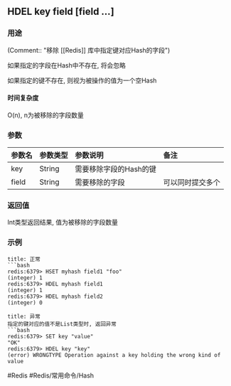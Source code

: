 ## HDEL key field \[field ...\]

### 用途
(Comment:: "移除 [[Redis]] 库中指定键对应Hash的字段")

如果指定的字段在Hash中不存在, 将会忽略

如果指定的键不存在, 则视为被操作的值为一个空Hash

#### 时间复杂度
O(n), n为被移除的字段数量

### 参数
|参数名|参数类型|参数说明|备注|
|:-|:-|:-|:-|
|key|String|需要移除字段的Hash的键||
|field|String|需要移除的字段|可以同时提交多个|

### 返回值
Int类型返回结果, 值为被移除的字段数量

### 示例
```ad-info
title: 正常
```bash
redis:6379> HSET myhash field1 "foo"
(integer) 1
redis:6379> HDEL myhash field1
(integer) 1
redis:6379> HDEL myhash field2
(integer) 0
```

```ad-danger
title: 异常
指定的键对应的值不是List类型时, 返回异常
```bash
redis:6379> SET key "value"
"OK"
redis:6379> HDEL key "key"
(error) WRONGTYPE Operation against a key holding the wrong kind of value
```

#Redis #Redis/常用命令/Hash 